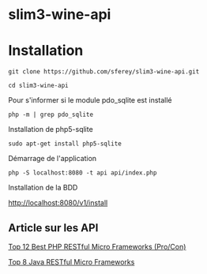 # slim3-wine-api

# Installation

`git clone https://github.com/sferey/slim3-wine-api.git`

`cd slim3-wine-api`

Pour s'informer si le module pdo_sqlite est installé

`php -m | grep pdo_sqlite`

Installation de php5-sqlite

`sudo apt-get install php5-sqlite`

Démarrage de l'application

`php -S localhost:8080 -t api api/index.php`

Installation de la BDD

[http://localhost:8080/v1/install](http://localhost:8080/v1/install)


## Article sur les API

[Top 12 Best PHP RESTful Micro Frameworks (Pro/Con)](http://www.gajotres.net/best-available-php-restful-micro-frameworks/)

[Top 8 Java RESTful Micro Frameworks](http://www.gajotres.net/best-available-java-restful-micro-frameworks/)

